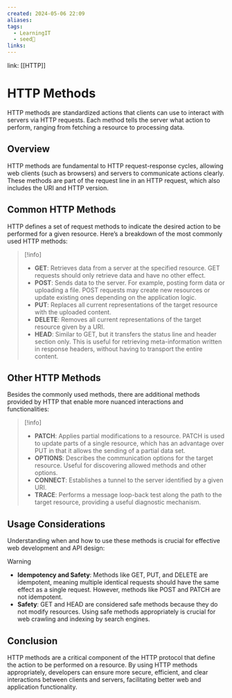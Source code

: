 ```yaml
---
created: 2024-05-06 22:09
aliases: 
tags:
  - LearningIT
  - seed🌱
links:
---
```


link: [[HTTP]]

# HTTP Methods

HTTP methods are standardized actions that clients can use to interact with servers via HTTP requests. Each method tells the server what action to perform, ranging from fetching a resource to processing data.

## Overview

HTTP methods are fundamental to HTTP request-response cycles, allowing web clients (such as browsers) and servers to communicate actions clearly. These methods are part of the request line in an HTTP request, which also includes the URI and HTTP version.

## Common HTTP Methods

HTTP defines a set of request methods to indicate the desired action to be performed for a given resource. Here’s a breakdown of the most commonly used HTTP methods:

> [!info] 
> - **GET**: Retrieves data from a server at the specified resource. GET requests should only retrieve data and have no other effect.
> - **POST**: Sends data to the server. For example, posting form data or uploading a file. POST requests may create new resources or update existing ones depending on the application logic.
> - **PUT**: Replaces all current representations of the target resource with the uploaded content.
> - **DELETE**: Removes all current representations of the target resource given by a URI.
> - **HEAD**: Similar to GET, but it transfers the status line and header section only. This is useful for retrieving meta-information written in response headers, without having to transport the entire content.

## Other HTTP Methods

Besides the commonly used methods, there are additional methods provided by HTTP that enable more nuanced interactions and functionalities:

> [!info] 
> - **PATCH**: Applies partial modifications to a resource. PATCH is used to update parts of a single resource, which has an advantage over PUT in that it allows the sending of a partial data set.
> - **OPTIONS**: Describes the communication options for the target resource. Useful for discovering allowed methods and other options.
> - **CONNECT**: Establishes a tunnel to the server identified by a given URI.
> - **TRACE**: Performs a message loop-back test along the path to the target resource, providing a useful diagnostic mechanism.

## Usage Considerations

Understanding when and how to use these methods is crucial for effective web development and API design:

> [!warning] 
> - **Idempotency and Safety**: Methods like GET, PUT, and DELETE are idempotent, meaning multiple identical requests should have the same effect as a single request. However, methods like POST and PATCH are not idempotent.
> - **Safety**: GET and HEAD are considered safe methods because they do not modify resources. Using safe methods appropriately is crucial for web crawling and indexing by search engines.

## Conclusion

HTTP methods are a critical component of the HTTP protocol that define the action to be performed on a resource. By using HTTP methods appropriately, developers can ensure more secure, efficient, and clear interactions between clients and servers, facilitating better web and application functionality.
